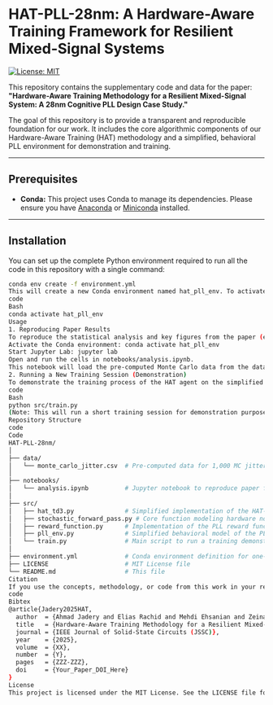 # HAT-PLL-28nm: A Hardware-Aware Training Framework for Resilient Mixed-Signal Systems

[![License: MIT](https://img.shields.io/badge/License-MIT-yellow.svg)](https://opensource.org/licenses/MIT)

This repository contains the supplementary code and data for the paper: **"Hardware-Aware Training Methodology for a Resilient Mixed-Signal System: A 28nm Cognitive PLL Design Case Study."**

The goal of this repository is to provide a transparent and reproducible foundation for our work. It includes the core algorithmic components of our Hardware-Aware Training (HAT) methodology and a simplified, behavioral PLL environment for demonstration and training.

---

## Prerequisites

- **Conda:** This project uses Conda to manage its dependencies. Please ensure you have [Anaconda](https://www.anaconda.com/products/individual) or [Miniconda](https://docs.conda.io/en/latest/miniconda.html) installed.

---

## Installation

You can set up the complete Python environment required to run all the code in this repository with a single command:

```bash
conda env create -f environment.yml
This will create a new Conda environment named hat_pll_env. To activate it, run:
code
Bash
conda activate hat_pll_env
Usage
1. Reproducing Paper Results
To reproduce the statistical analysis and key figures from the paper (e.g., Fig. 4 - Monte Carlo histogram), you can run the Jupyter notebook provided:
Activate the Conda environment: conda activate hat_pll_env
Start Jupyter Lab: jupyter lab
Open and run the cells in notebooks/analysis.ipynb.
This notebook will load the pre-computed Monte Carlo data from the data/ directory and regenerate the plots and tables.
2. Running a New Training Session (Demonstration)
To demonstrate the training process of the HAT agent on the simplified PLL environment, run the main training script:
code
Bash
python src/train.py
(Note: This will run a short training session for demonstration purposes. Full training takes several hours as detailed in the paper.)
Repository Structure
code
Code
HAT-PLL-28nm/
│
├── data/
│   └── monte_carlo_jitter.csv  # Pre-computed data for 1,000 MC jitter samples
│
├── notebooks/
│   └── analysis.ipynb          # Jupyter notebook to reproduce paper figures and tables
│
├── src/
│   ├── hat_td3.py              # Simplified implementation of the HAT-TD3 agent
│   ├── stochastic_forward_pass.py # Core function modeling hardware non-idealities
│   ├── reward_function.py      # Implementation of the PLL reward function
│   ├── pll_env.py              # Simplified behavioral model of the PLL environment
│   └── train.py                # Main script to run a training demonstration
│
├── environment.yml             # Conda environment definition for one-step installation
├── LICENSE                     # MIT License file
└── README.md                   # This file
Citation
If you use the concepts, methodology, or code from this work in your research, please cite our paper:
code
Bibtex
@article{Jadery2025HAT,
  author  = {Ahmad Jadery and Elias Rachid and Mehdi Ehsanian and Zeinab Hammoud and Adnan Harb},
  title   = {Hardware-Aware Training Methodology for a Resilient Mixed-Signal System: A 28nm Cognitive PLL Design Case Study},
  journal = {IEEE Journal of Solid-State Circuits (JSSC)},
  year    = {2025},
  volume  = {XX},
  number  = {Y},
  pages   = {ZZZ-ZZZ},
  doi     = {Your_Paper_DOI_Here}
}
License
This project is licensed under the MIT License. See the LICENSE file for details.
